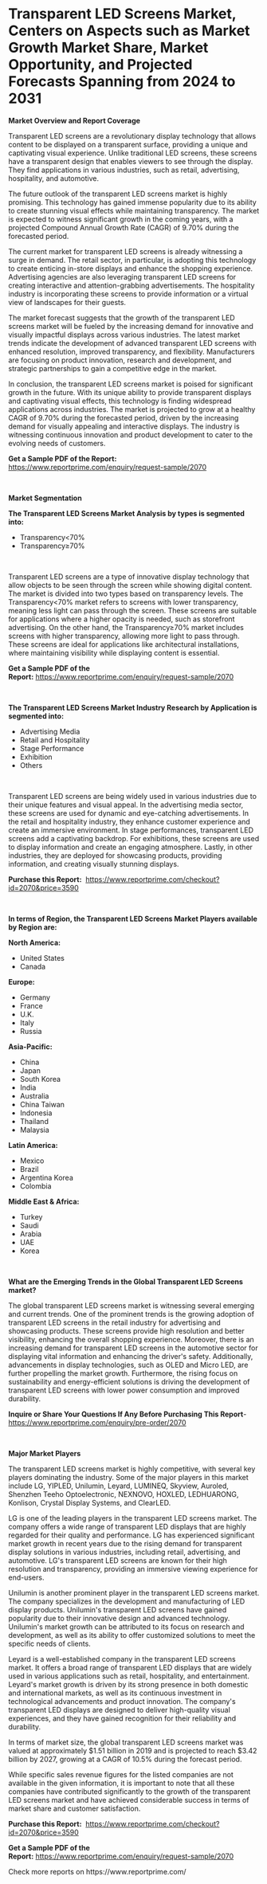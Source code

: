 <p><h1>Transparent LED Screens Market, Centers on Aspects such as Market Growth Market Share, Market Opportunity, and Projected Forecasts Spanning from 2024 to 2031</h1></p><p><strong>Market Overview and Report Coverage</strong></p>
<p><p>Transparent LED screens are a revolutionary display technology that allows content to be displayed on a transparent surface, providing a unique and captivating visual experience. Unlike traditional LED screens, these screens have a transparent design that enables viewers to see through the display. They find applications in various industries, such as retail, advertising, hospitality, and automotive.</p><p>The future outlook of the transparent LED screens market is highly promising. This technology has gained immense popularity due to its ability to create stunning visual effects while maintaining transparency. The market is expected to witness significant growth in the coming years, with a projected Compound Annual Growth Rate (CAGR) of 9.70% during the forecasted period.</p><p>The current market for transparent LED screens is already witnessing a surge in demand. The retail sector, in particular, is adopting this technology to create enticing in-store displays and enhance the shopping experience. Advertising agencies are also leveraging transparent LED screens for creating interactive and attention-grabbing advertisements. The hospitality industry is incorporating these screens to provide information or a virtual view of landscapes for their guests.</p><p>The market forecast suggests that the growth of the transparent LED screens market will be fueled by the increasing demand for innovative and visually impactful displays across various industries. The latest market trends indicate the development of advanced transparent LED screens with enhanced resolution, improved transparency, and flexibility. Manufacturers are focusing on product innovation, research and development, and strategic partnerships to gain a competitive edge in the market.</p><p>In conclusion, the transparent LED screens market is poised for significant growth in the future. With its unique ability to provide transparent displays and captivating visual effects, this technology is finding widespread applications across industries. The market is projected to grow at a healthy CAGR of 9.70% during the forecasted period, driven by the increasing demand for visually appealing and interactive displays. The industry is witnessing continuous innovation and product development to cater to the evolving needs of customers.</p></p>
<p><strong>Get a Sample PDF of the Report:</strong> <a href="https://www.reportprime.com/enquiry/request-sample/2070">https://www.reportprime.com/enquiry/request-sample/2070</a></p>
<p>&nbsp;</p>
<p><strong>Market Segmentation</strong></p>
<p><strong>The Transparent LED Screens Market Analysis by types is segmented into:</strong></p>
<p><ul><li>Transparency<70%</li><li>Transparency≥70%</li></ul></p>
<p>&nbsp;</p>
<p><p>Transparent LED screens are a type of innovative display technology that allow objects to be seen through the screen while showing digital content. The market is divided into two types based on transparency levels. The Transparency<70% market refers to screens with lower transparency, meaning less light can pass through the screen. These screens are suitable for applications where a higher opacity is needed, such as storefront advertising. On the other hand, the Transparency≥70% market includes screens with higher transparency, allowing more light to pass through. These screens are ideal for applications like architectural installations, where maintaining visibility while displaying content is essential.</p></p>
<p><strong>Get a Sample PDF of the Report:</strong>&nbsp;<a href="https://www.reportprime.com/enquiry/request-sample/2070">https://www.reportprime.com/enquiry/request-sample/2070</a></p>
<p>&nbsp;</p>
<p><strong>The Transparent LED Screens Market Industry Research by Application is segmented into:</strong></p>
<p><ul><li>Advertising Media</li><li>Retail and Hospitality</li><li>Stage Performance</li><li>Exhibition</li><li>Others</li></ul></p>
<p>&nbsp;</p>
<p><p>Transparent LED screens are being widely used in various industries due to their unique features and visual appeal. In the advertising media sector, these screens are used for dynamic and eye-catching advertisements. In the retail and hospitality industry, they enhance customer experience and create an immersive environment. In stage performances, transparent LED screens add a captivating backdrop. For exhibitions, these screens are used to display information and create an engaging atmosphere. Lastly, in other industries, they are deployed for showcasing products, providing information, and creating visually stunning displays.</p></p>
<p><strong>Purchase this Report:</strong>&nbsp; <a href="https://www.reportprime.com/checkout?id=2070&price=3590">https://www.reportprime.com/checkout?id=2070&price=3590</a></p>
<p>&nbsp;</p>
<p><strong>In terms of Region, the Transparent LED Screens Market Players available by Region are:</strong></p>
<p>
    <p> <strong> North America: </strong>
        <ul>
            <li>United States</li>
            <li>Canada</li>
        </ul>
        </p> 
    <p> <strong> Europe: </strong>
        <ul>
            <li>Germany</li>
            <li>France</li>
            <li>U.K.</li>
            <li>Italy</li>
            <li>Russia</li>
        </ul>
        </p> 
    <p> <strong> Asia-Pacific: </strong>
        <ul>
            <li>China</li>
            <li>Japan</li>
            <li>South Korea</li>
            <li>India</li>
            <li>Australia</li>
            <li>China Taiwan</li>
            <li>Indonesia</li>
            <li>Thailand</li>
            <li>Malaysia</li>
        </ul>
        </p> 
    <p> <strong> Latin America: </strong>
        <ul>
            <li>Mexico</li>
            <li>Brazil</li>
            <li>Argentina Korea</li>
            <li>Colombia</li>
        </ul>
        </p> 
    <p> <strong> Middle East & Africa: </strong>
        <ul>
            <li>Turkey</li>
            <li>Saudi</li>
            <li>Arabia</li>
            <li>UAE</li>
            <li>Korea</li>
        </ul>
    </p>
    </p>
<p>&nbsp;</p>
<p><strong>What are the Emerging Trends in the Global Transparent LED Screens market?</strong></p>
<p><p>The global transparent LED screens market is witnessing several emerging and current trends. One of the prominent trends is the growing adoption of transparent LED screens in the retail industry for advertising and showcasing products. These screens provide high resolution and better visibility, enhancing the overall shopping experience. Moreover, there is an increasing demand for transparent LED screens in the automotive sector for displaying vital information and enhancing the driver's safety. Additionally, advancements in display technologies, such as OLED and Micro LED, are further propelling the market growth. Furthermore, the rising focus on sustainability and energy-efficient solutions is driving the development of transparent LED screens with lower power consumption and improved durability.</p></p>
<p><strong>Inquire or Share Your Questions If Any Before Purchasing This Report</strong>- <a href="https://www.reportprime.com/enquiry/pre-order/2070">https://www.reportprime.com/enquiry/pre-order/2070</a></p>
<p>&nbsp;</p>
<p><strong>Major Market Players</strong></p>
<p><p>The transparent LED screens market is highly competitive, with several key players dominating the industry. Some of the major players in this market include LG, YIPLED, Unilumin, Leyard, LUMINEQ, Skyview, Auroled, Shenzhen Teeho Optoelectronic, NEXNOVO, HOXLED, LEDHUARONG, Konlison, Crystal Display Systems, and ClearLED.</p><p>LG is one of the leading players in the transparent LED screens market. The company offers a wide range of transparent LED displays that are highly regarded for their quality and performance. LG has experienced significant market growth in recent years due to the rising demand for transparent display solutions in various industries, including retail, advertising, and automotive. LG's transparent LED screens are known for their high resolution and transparency, providing an immersive viewing experience for end-users.</p><p>Unilumin is another prominent player in the transparent LED screens market. The company specializes in the development and manufacturing of LED display products. Unilumin's transparent LED screens have gained popularity due to their innovative design and advanced technology. Unilumin's market growth can be attributed to its focus on research and development, as well as its ability to offer customized solutions to meet the specific needs of clients.</p><p>Leyard is a well-established company in the transparent LED screens market. It offers a broad range of transparent LED displays that are widely used in various applications such as retail, hospitality, and entertainment. Leyard's market growth is driven by its strong presence in both domestic and international markets, as well as its continuous investment in technological advancements and product innovation. The company's transparent LED displays are designed to deliver high-quality visual experiences, and they have gained recognition for their reliability and durability.</p><p>In terms of market size, the global transparent LED screens market was valued at approximately $1.51 billion in 2019 and is projected to reach $3.42 billion by 2027, growing at a CAGR of 10.5% during the forecast period.</p><p>While specific sales revenue figures for the listed companies are not available in the given information, it is important to note that all these companies have contributed significantly to the growth of the transparent LED screens market and have achieved considerable success in terms of market share and customer satisfaction.</p></p>
<p><strong>Purchase this Report:</strong>&nbsp;&nbsp;<a href="https://www.reportprime.com/checkout?id=2070&price=3590">https://www.reportprime.com/checkout?id=2070&price=3590</a></p>
<p></p>
<p><strong>Get a Sample PDF of the Report:</strong>&nbsp;<a href="https://www.reportprime.com/enquiry/request-sample/2070">https://www.reportprime.com/enquiry/request-sample/2070</a></p>
<p>Check more reports on https://www.reportprime.com/</p>